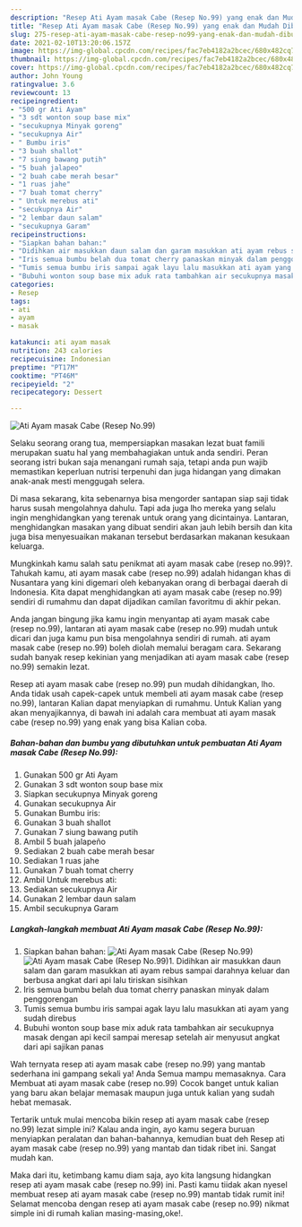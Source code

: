 ```yaml
---
description: "Resep Ati Ayam masak Cabe (Resep No.99) yang enak dan Mudah Dibuat"
title: "Resep Ati Ayam masak Cabe (Resep No.99) yang enak dan Mudah Dibuat"
slug: 275-resep-ati-ayam-masak-cabe-resep-no99-yang-enak-dan-mudah-dibuat
date: 2021-02-10T13:20:06.157Z
image: https://img-global.cpcdn.com/recipes/fac7eb4182a2bcec/680x482cq70/ati-ayam-masak-cabe-resep-no99-foto-resep-utama.jpg
thumbnail: https://img-global.cpcdn.com/recipes/fac7eb4182a2bcec/680x482cq70/ati-ayam-masak-cabe-resep-no99-foto-resep-utama.jpg
cover: https://img-global.cpcdn.com/recipes/fac7eb4182a2bcec/680x482cq70/ati-ayam-masak-cabe-resep-no99-foto-resep-utama.jpg
author: John Young
ratingvalue: 3.6
reviewcount: 13
recipeingredient:
- "500 gr Ati Ayam"
- "3 sdt wonton soup base mix"
- "secukupnya Minyak goreng"
- "secukupnya Air"
- " Bumbu iris"
- "3 buah shallot"
- "7 siung bawang putih"
- "5 buah jalapeo"
- "2 buah cabe merah besar"
- "1 ruas jahe"
- "7 buah tomat cherry"
- " Untuk merebus ati"
- "secukupnya Air"
- "2 lembar daun salam"
- "secukupnya Garam"
recipeinstructions:
- "Siapkan bahan bahan:"
- "Didihkan air masukkan daun salam dan garam masukkan ati ayam rebus sampai darahnya keluar dan berbusa angkat dari api lalu tiriskan sisihkan"
- "Iris semua bumbu belah dua tomat cherry panaskan minyak dalam penggorengan"
- "Tumis semua bumbu iris sampai agak layu lalu masukkan ati ayam yang sudah direbus"
- "Bubuhi wonton soup base mix aduk rata tambahkan air secukupnya masak dengan api kecil sampai meresap setelah air menyusut angkat dari api sajikan panas"
categories:
- Resep
tags:
- ati
- ayam
- masak

katakunci: ati ayam masak 
nutrition: 243 calories
recipecuisine: Indonesian
preptime: "PT17M"
cooktime: "PT46M"
recipeyield: "2"
recipecategory: Dessert

---
```



![Ati Ayam masak Cabe (Resep No.99)](https://img-global.cpcdn.com/recipes/fac7eb4182a2bcec/680x482cq70/ati-ayam-masak-cabe-resep-no99-foto-resep-utama.jpg)

Selaku seorang orang tua, mempersiapkan masakan lezat buat famili merupakan suatu hal yang membahagiakan untuk anda sendiri. Peran seorang istri bukan saja menangani rumah saja, tetapi anda pun wajib memastikan keperluan nutrisi terpenuhi dan juga hidangan yang dimakan anak-anak mesti menggugah selera.

Di masa  sekarang, kita sebenarnya bisa mengorder santapan siap saji tidak harus susah mengolahnya dahulu. Tapi ada juga lho mereka yang selalu ingin menghidangkan yang terenak untuk orang yang dicintainya. Lantaran, menghidangkan masakan yang dibuat sendiri akan jauh lebih bersih dan kita juga bisa menyesuaikan makanan tersebut berdasarkan makanan kesukaan keluarga. 



Mungkinkah kamu salah satu penikmat ati ayam masak cabe (resep no.99)?. Tahukah kamu, ati ayam masak cabe (resep no.99) adalah hidangan khas di Nusantara yang kini digemari oleh kebanyakan orang di berbagai daerah di Indonesia. Kita dapat menghidangkan ati ayam masak cabe (resep no.99) sendiri di rumahmu dan dapat dijadikan camilan favoritmu di akhir pekan.

Anda jangan bingung jika kamu ingin menyantap ati ayam masak cabe (resep no.99), lantaran ati ayam masak cabe (resep no.99) mudah untuk dicari dan juga kamu pun bisa mengolahnya sendiri di rumah. ati ayam masak cabe (resep no.99) boleh diolah memalui beragam cara. Sekarang sudah banyak resep kekinian yang menjadikan ati ayam masak cabe (resep no.99) semakin lezat.

Resep ati ayam masak cabe (resep no.99) pun mudah dihidangkan, lho. Anda tidak usah capek-capek untuk membeli ati ayam masak cabe (resep no.99), lantaran Kalian dapat menyiapkan di rumahmu. Untuk Kalian yang akan menyajikannya, di bawah ini adalah cara membuat ati ayam masak cabe (resep no.99) yang enak yang bisa Kalian coba.

<!--inarticleads1-->

##### Bahan-bahan dan bumbu yang dibutuhkan untuk pembuatan Ati Ayam masak Cabe (Resep No.99):

1. Gunakan 500 gr Ati Ayam
1. Gunakan 3 sdt wonton soup base mix
1. Siapkan secukupnya Minyak goreng
1. Gunakan secukupnya Air
1. Gunakan  Bumbu iris:
1. Gunakan 3 buah shallot
1. Gunakan 7 siung bawang putih
1. Ambil 5 buah jalapeño
1. Sediakan 2 buah cabe merah besar
1. Sediakan 1 ruas jahe
1. Gunakan 7 buah tomat cherry
1. Ambil  Untuk merebus ati:
1. Sediakan secukupnya Air
1. Gunakan 2 lembar daun salam
1. Ambil secukupnya Garam




<!--inarticleads2-->

##### Langkah-langkah membuat Ati Ayam masak Cabe (Resep No.99):

1. Siapkan bahan bahan:
<img src="https://img-global.cpcdn.com/steps/b5d270b9029bc0fd/160x128cq70/ati-ayam-masak-cabe-resep-no99-langkah-memasak-1-foto.jpg" alt="Ati Ayam masak Cabe (Resep No.99)"><img src="https://img-global.cpcdn.com/steps/06a26a9b30d263a3/160x128cq70/ati-ayam-masak-cabe-resep-no99-langkah-memasak-1-foto.jpg" alt="Ati Ayam masak Cabe (Resep No.99)">1. Didihkan air masukkan daun salam dan garam masukkan ati ayam rebus sampai darahnya keluar dan berbusa angkat dari api lalu tiriskan sisihkan
1. Iris semua bumbu belah dua tomat cherry panaskan minyak dalam penggorengan
1. Tumis semua bumbu iris sampai agak layu lalu masukkan ati ayam yang sudah direbus
1. Bubuhi wonton soup base mix aduk rata tambahkan air secukupnya masak dengan api kecil sampai meresap setelah air menyusut angkat dari api sajikan panas




Wah ternyata resep ati ayam masak cabe (resep no.99) yang mantab sederhana ini gampang sekali ya! Anda Semua mampu memasaknya. Cara Membuat ati ayam masak cabe (resep no.99) Cocok banget untuk kalian yang baru akan belajar memasak maupun juga untuk kalian yang sudah hebat memasak.

Tertarik untuk mulai mencoba bikin resep ati ayam masak cabe (resep no.99) lezat simple ini? Kalau anda ingin, ayo kamu segera buruan menyiapkan peralatan dan bahan-bahannya, kemudian buat deh Resep ati ayam masak cabe (resep no.99) yang mantab dan tidak ribet ini. Sangat mudah kan. 

Maka dari itu, ketimbang kamu diam saja, ayo kita langsung hidangkan resep ati ayam masak cabe (resep no.99) ini. Pasti kamu tiidak akan nyesel membuat resep ati ayam masak cabe (resep no.99) mantab tidak rumit ini! Selamat mencoba dengan resep ati ayam masak cabe (resep no.99) nikmat simple ini di rumah kalian masing-masing,oke!.


